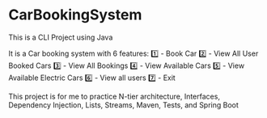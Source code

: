 # CarBookingSystem

This is a CLI Project using Java

It is a Car booking system with 6 features:
1️⃣ - Book Car
2️⃣ - View All User Booked Cars
3️⃣ - View All Bookings
4️⃣ - View Available Cars
5️⃣ - View Available Electric Cars
6️⃣ - View all users
7️⃣ - Exit

This project is for me to practice N-tier architecture, Interfaces, Dependency Injection, Lists, Streams, Maven, Tests, and Spring Boot
